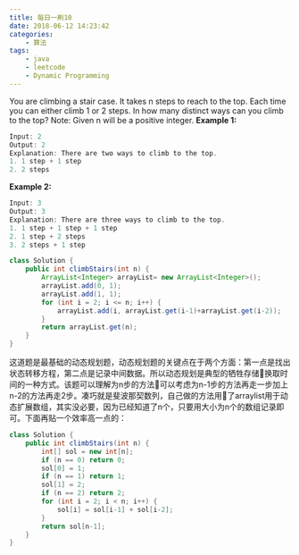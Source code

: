 ```yaml
---
title: 每日一刷10
date: 2018-06-12 14:23:42
categories: 
    - 算法
tags:
    - java
    - leetcode
    - Dynamic Programming
---
```

You are climbing a stair case. It takes n steps to reach to the top.
Each time you can either climb 1 or 2 steps. In how many distinct ways can you climb to the top?
Note: Given n will be a positive integer.
**Example 1:**
```js
Input: 2
Output: 2
Explanation: There are two ways to climb to the top.
1. 1 step + 1 step
2. 2 steps
```
**Example 2:**
```js
Input: 3
Output: 3
Explanation: There are three ways to climb to the top.
1. 1 step + 1 step + 1 step
2. 1 step + 2 steps
3. 2 steps + 1 step
```
```java
class Solution {
    public int climbStairs(int n) {
        ArrayList<Integer> arrayList= new ArrayList<Integer>();
        arrayList.add(0, 1);
        arrayList.add(1, 1);
        for (int i = 2; i <= n; i++) {
            arrayList.add(i, arrayList.get(i-1)+arrayList.get(i-2));
        }
        return arrayList.get(n);
    }
}
```
这道题是最基础的动态规划题，动态规划题的关键点在于两个方面：第一点是找出状态转移方程，第二点是记录中间数据。所以动态规划是典型的牺牲存储换取时间的一种方式。该题可以理解为n步的方法可以考虑为n-1步的方法再走一步加上n-2的方法再走2步。凑巧就是斐波那契数列，自己做的方法用了arraylist用于动态扩展数组，其实没必要，因为已经知道了n个，只要用大小为n个的数组记录即可。下面再贴一个效率高一点的：
```java
class Solution {
    public int climbStairs(int n) {
        int[] sol = new int[n];
        if (n == 0) return 0;
        sol[0] = 1;
        if (n == 1) return 1;
        sol[1] = 2;
        if (n == 2) return 2;
        for (int i = 2; i < n; i++) {
            sol[i] = sol[i-1] + sol[i-2];
        }
        return sol[n-1];
    }
}
```
